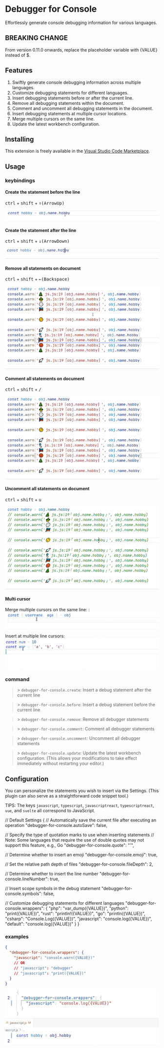 # Debugger for Console

Effortlessly generate console debugging information for various languages.

## BREAKING CHANGE
From version 0.11.0 onwards, replace the placeholder variable with {VALUE} instead of $.

## Features
1. Swiftly generate console debugging information across multiple languages.
2. Customize debugging statements for different languages.
3. Insert debugging statements before or after the current line.
4. Remove all debugging statements within the document.
5. Comment and uncomment all debugging statements in the document.
6. Insert debugging statements at multiple cursor locations.
7. Merge multiple cursors on the same line.
8. Update the latest workbench configuration.


## Installing

This extension is freely available in the [Visual Studio Code Marketplace](https://marketplace.visualstudio.com/items?itemName=banlify.debugger-for-console).

## Usage

### keybindings
#### Create the statement before the line
<kbd>ctrl</kbd> + <kbd>shift</kbd> + <kbd>↑(ArrowUp)</kbd>

![](res/create-statement-before.gif)

#### Create the statement after the line
<kbd>ctrl</kbd> + <kbd>shift</kbd> + <kbd>↓(ArrowDown)</kbd>

![](res/create-statement-after.gif)

#### Remove all statements on document
<kbd>ctrl</kbd> + <kbd>shift</kbd> + <kbd>←(Backspace)</kbd>

![](res/remove-all-statements.gif)

#### Comment all statements on document
<kbd>ctrl</kbd> + <kbd>shift</kbd> + <kbd>/</kbd>

![](res/comment-all-statements.gif)

#### Uncomment all statements on document
<kbd>ctrl</kbd> + <kbd>shift</kbd> + <kbd>u</kbd>

![](res/uncomment-all-statements.gif)

#### Multi cursor
Merge multiple cursors on the same line: :
![](res/merged-multi-cursor-insert.gif)

Insert at multiple line cursors:
![](res/multi-cursor-insert.gif)

### command

> \> `debugger-for-console.create`: Insert a debug statement after the current line

> \> `debugger-for-console.before`: Insert a debug statement before the current line

> \> `debugger-for-console.remove`: Remove all debugger statements

> \> `debugger-for-console.comment`: Comment all debugger statements

> \> `debugger-for-console.uncomment`: Uncomment all debugger statements

> \> `debugger-for-console.update`: Update the latest workbench configuration. (This allows your modifications to take effect immediately without restarting your editor.)


## Configuration

You can personalize the statements you wish to insert via the Settings. (This plugin can also serve as a straightforward code snippet tool.)

TIPS: The keys `javascript`, `typescript`, `javascriptreact`, `typescriptreact`, `vue`, and `svelte` all correspond to JavaScript.

// Default Settings
{
  // Automatically save the current file after executing an operation
  "debugger-for-console.autoSave": false,

  // Specify the type of quotation marks to use when inserting statements
  // Note: Some languages that require the use of double quotes may not support this feature, e.g., Go
  "debugger-for-console.quote": "'",

  // Determine whether to insert an emoji
  "debugger-for-console.emoji": true,

  // Set the relative path depth of files
  "debugger-for-console.fileDepth": 2,

  // Determine whether to insert the line number
  "debugger-for-console.lineNumber": true,

  // Insert scope symbols in the debug statement
  "debugger-for-console.symbols": false,

  // Customize debugging statements for different languages
  "debugger-for-console.wrappers": {
    "php": "var_dump({VALUE})",
    "python": "print({VALUE})",
    "rust": "println!({VALUE})",
    "go": "println({VALUE})",
    "csharp": "Console.Log({VALUE})",
    "javascript": "console.log({VALUE})",
    "default": "console.log({VALUE})"
  }
}


### examples

```json
{
  "debugger-for-console.wrappers": {
    "javascript": "console.warn({VALUE})"
    // OR
    // "javascript": "debugger"
    // "javascript": "print({VALUE})"
  }
}
```

![custom-language-statement](res/custom-language-statement.gif)

